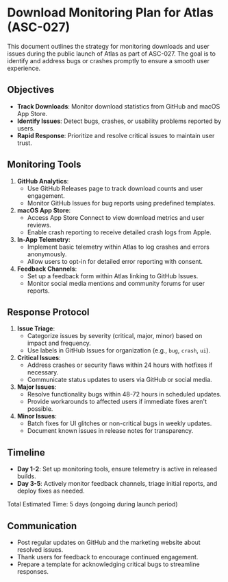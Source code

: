# Download Monitoring Plan for Atlas (ASC-027)

This document outlines the strategy for monitoring downloads and user issues during the public launch of Atlas as part of ASC-027. The goal is to identify and address bugs or crashes promptly to ensure a smooth user experience.

## Objectives
- **Track Downloads**: Monitor download statistics from GitHub and macOS App Store.
- **Identify Issues**: Detect bugs, crashes, or usability problems reported by users.
- **Rapid Response**: Prioritize and resolve critical issues to maintain user trust.

## Monitoring Tools
1. **GitHub Analytics**:
   - Use GitHub Releases page to track download counts and user engagement.
   - Monitor GitHub Issues for bug reports using predefined templates.
2. **macOS App Store**:
   - Access App Store Connect to view download metrics and user reviews.
   - Enable crash reporting to receive detailed crash logs from Apple.
3. **In-App Telemetry**:
   - Implement basic telemetry within Atlas to log crashes and errors anonymously.
   - Allow users to opt-in for detailed error reporting with consent.
4. **Feedback Channels**:
   - Set up a feedback form within Atlas linking to GitHub Issues.
   - Monitor social media mentions and community forums for user reports.

## Response Protocol
1. **Issue Triage**:
   - Categorize issues by severity (critical, major, minor) based on impact and frequency.
   - Use labels in GitHub Issues for organization (e.g., `bug`, `crash`, `ui`).
2. **Critical Issues**:
   - Address crashes or security flaws within 24 hours with hotfixes if necessary.
   - Communicate status updates to users via GitHub or social media.
3. **Major Issues**:
   - Resolve functionality bugs within 48-72 hours in scheduled updates.
   - Provide workarounds to affected users if immediate fixes aren't possible.
4. **Minor Issues**:
   - Batch fixes for UI glitches or non-critical bugs in weekly updates.
   - Document known issues in release notes for transparency.

## Timeline
- **Day 1-2**: Set up monitoring tools, ensure telemetry is active in released builds.
- **Day 3-5**: Actively monitor feedback channels, triage initial reports, and deploy fixes as needed.

Total Estimated Time: 5 days (ongoing during launch period)

## Communication
- Post regular updates on GitHub and the marketing website about resolved issues.
- Thank users for feedback to encourage continued engagement.
- Prepare a template for acknowledging critical bugs to streamline responses.
